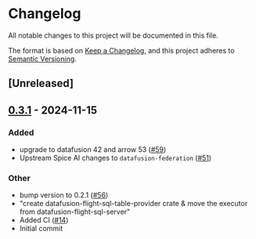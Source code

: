 # Changelog

All notable changes to this project will be documented in this file.

The format is based on [Keep a Changelog](https://keepachangelog.com/en/1.0.0/),
and this project adheres to [Semantic Versioning](https://semver.org/spec/v2.0.0.html).

## [Unreleased]

## [0.3.1](https://github.com/datafusion-contrib/datafusion-federation/releases/tag/datafusion-flight-sql-table-provider-v0.3.1) - 2024-11-15

### Added

- upgrade to datafusion 42 and arrow 53 ([#59](https://github.com/datafusion-contrib/datafusion-federation/pull/59))
- Upstream Spice AI changes to `datafusion-federation` ([#51](https://github.com/datafusion-contrib/datafusion-federation/pull/51))

### Other

- bump version to 0.2.1 ([#56](https://github.com/datafusion-contrib/datafusion-federation/pull/56))
- "create datafusion-flight-sql-table-provider crate & move the executor from datafusion-flight-sql-server"
- Added CI  ([#14](https://github.com/datafusion-contrib/datafusion-federation/pull/14))
- Initial commit
